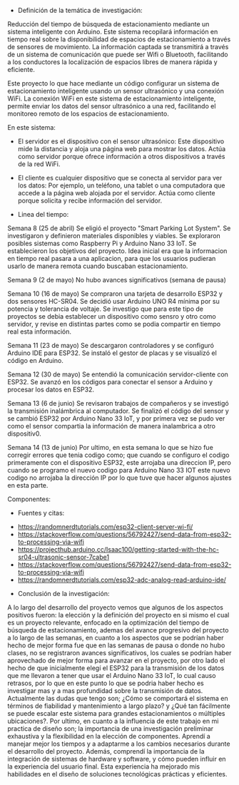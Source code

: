 * Definición de la temática de investigación:

Reducción del tiempo de búsqueda de estacionamiento mediante un sistema inteligente con Arduino. Este sistema recopilará información en tiempo real sobre la disponibilidad de espacios de estacionamiento a través de sensores de movimiento. La información captada se transmitirá a través de un sistema de comunicación que puede ser Wifi o Bluetooth, facilitando a los conductores la localización de espacios libres de manera rápida y eficiente.

Este proyecto lo que hace mediante un código configurar un sistema de estacionamiento inteligente usando un sensor ultrasónico y una conexión WiFi. La conexión WiFi en este sistema de estacionamiento inteligente, permite enviar los datos del sensor ultrasónico a una red, facilitando el monitoreo remoto de los espacios de estacionamiento. 

En este sistema:

* El servidor es el dispositivo con el sensor ultrasónico: Este dispositivo mide la distancia y aloja una página web para mostrar los datos. Actúa como servidor porque ofrece información a otros dispositivos a través de la red WiFi.

* El cliente es cualquier dispositivo que se conecta al servidor para ver los datos: Por ejemplo, un teléfono, una tablet o una computadora que accede a la página web alojada por el servidor. Actúa como cliente porque solicita y recibe información del servidor.



* Linea del tiempo:


Semana 8 (25 de abril)
Se eligió el proyecto "Smart Parking Lot System". Se investigaron y definieron materiales disponibles y viables. Se exploraron posibles sistemas como Raspberry Pi y Arduino Nano 33 IoT. Se establecieron los objetivos del proyecto. Idea inicial era que la informacion en tiempo real pasara a una aplicacion, para que los usuarios pudieran usarlo de manera remota cuando buscaban estacionamiento.

Semana 9 (2 de mayo)
No hubo avances significativos (semana de pausa)

Semana 10 (16 de mayo)
Se compraron una tarjeta de desarrollo ESP32 y dos sensores HC-SR04. Se decidió usar Arduino UNO R4 mínima por su potencia y tolerancia de voltaje. Se investigo que para este tipo de proyectos se debia establecer un dispositivo como sensro y otro como servidor, y revise en distintas partes como se podia compartir en tiempo real esta información.

Semana 11 (23 de mayo)
Se descargaron controladores y se configuró Arduino IDE para ESP32. Se instaló el gestor de placas y se visualizó el código en Arduino.

Semana 12 (30 de mayo)
Se entendió la comunicación servidor-cliente con ESP32. Se avanzó en los códigos para conectar el sensor a Arduino y procesar los datos en ESP32.

Semana 13 (6 de junio)
Se revisaron trabajos de compañeros y se investigó la transmisión inalámbrica al computador. Se finalizó el código del sensor y se cambió ESP32 por Arduino Nano 33 IoT, y por primera vez se pudo ver como el sensor compartia la información de manera inalambrica a otro dispositiv0.

Semana 14 (13 de junio)
Por ultimo, en esta semana lo que se hizo fue corregir errores que tenia codigo como; que cuando se configuro el codigo primeramente con el dispositivo ESP32, este arrojaba una direccion IP, pero cuando se programo el nuevo codigo para Arduino Nano 33 IOT este nuevo codigo no arrojaba la dirección IP por lo que tuve que hacer algunos ajustes en esta parte.

Componentes:





* Fuentes y citas:

- https://randomnerdtutorials.com/esp32-client-server-wi-fi/
- https://stackoverflow.com/questions/56792427/send-data-from-esp32-to-processing-via-wifi
- https://projecthub.arduino.cc/Isaac100/getting-started-with-the-hc-sr04-ultrasonic-sensor-7cabe1
- https://stackoverflow.com/questions/56792427/send-data-from-esp32-to-processing-via-wifi
- https://randomnerdtutorials.com/esp32-adc-analog-read-arduino-ide/

  
* Conclusión de la investigación:

A lo largo del desarrollo del proyecto vemos que algunos de los aspectos positivos fueron: la elección y la definición del proyecto en si mismo el cual es un proyecto relevante, enfocado en la optimización del tiempo de búsqueda de estacionamiento, ademas del avance progresivo del proyecto a lo largo de las semanas, en cuanto a los aspectos que se podrían haber hecho de mejor forma fue que en las semanas de pausa  o donde no hubo clases, no se registraron avances significativos, los cuales se podrían haber aprovechado de mejor forma para avanzar en el proyecto, por otro lado el hecho de que inicialmente elegí el ESP32 para la transmisión de los datos que me llevaron a tener que usar el Arduino Nano 33 IoT, lo cual causo retrasos, por lo que en este punto lo que se podria haber hecho es investigar mas y a mas profundidad sobre la transmisión de datos. Actualmente las dudas que tengo son; ¿Cómo se comportará el sistema en términos de fiabilidad y mantenimiento a largo plazo? y ¿Qué tan fácilmente se puede escalar este sistema para grandes estacionamientos o múltiples ubicaciones?. Por ultimo, en cuanto a la influencia de este trabajo en mi practica de diseño son; la importancia de una investigación preliminar exhaustiva y la flexibilidad en la elección de componentes. Aprendí a manejar mejor los tiempos y a adaptarme a los cambios necesarios durante el desarrollo del proyecto. Además, comprendí la importancia de la integración de sistemas de hardware y software, y cómo pueden influir en la experiencia del usuario final. Esta experiencia ha mejorado mis habilidades en el diseño de soluciones tecnológicas prácticas y eficientes.

